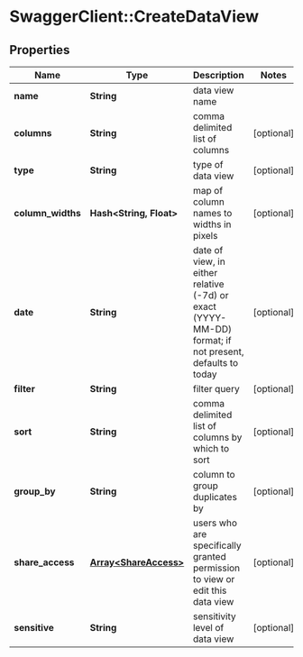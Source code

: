 # SwaggerClient::CreateDataView

## Properties
Name | Type | Description | Notes
------------ | ------------- | ------------- | -------------
**name** | **String** | data view name | 
**columns** | **String** | comma delimited list of columns | [optional] 
**type** | **String** | type of data view | [optional] 
**column_widths** | **Hash&lt;String, Float&gt;** | map of column names to widths in pixels | [optional] 
**date** | **String** | date of view, in either relative (-7d) or exact (YYYY-MM-DD) format; if not present, defaults to today | [optional] 
**filter** | **String** | filter query | [optional] 
**sort** | **String** | comma delimited list of columns by which to sort | [optional] 
**group_by** | **String** | column to group duplicates by | [optional] 
**share_access** | [**Array&lt;ShareAccess&gt;**](ShareAccess.md) | users who are specifically granted permission to view or edit this data view | [optional] 
**sensitive** | **String** | sensitivity level of data view | [optional] 


